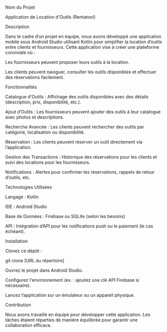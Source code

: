 Nom du Projet

Application de Location d'Outils (Rentatool)

Description

Dans le cadre d’un projet en équipe, nous avons développé une application mobile sous Android Studio utilisant Kotlin pour simplifier la location d’outils entre clients et fournisseurs. Cette application vise à créer une plateforme conviviale où :

Les fournisseurs peuvent proposer leurs outils à la location.

Les clients peuvent naviguer, consulter les outils disponibles et effectuer des réservations facilement.

Fonctionnalités

Catalogue d'Outils : Affichage des outils disponibles avec des détails (description, prix, disponibilité, etc.).

Ajout d’Outils : Les fournisseurs peuvent ajouter des outils à leur catalogue avec photos et descriptions.

Recherche Avancée : Les clients peuvent rechercher des outils par catégorie, localisation ou disponibilité.

Réservation : Les clients peuvent réserver un outil directement via l’application.

Gestion des Transactions : Historique des réservations pour les clients et suivi des locations pour les fournisseurs.

Notifications : Alertes pour confirmer les réservations, rappels de retour d’outils, etc.

Technologies Utilisées

Langage : Kotlin

IDE : Android Studio

Base de Données : Firebase ou SQLite (selon les besoins)

API : Intégration d’API pour les notifications push ou le paiement (le cas échéant).

Installation

Clonez ce dépôt :

git clone [URL du répertoire]

Ouvrez le projet dans Android Studio.

Configurez l'environnement (ex. : ajoutez une clé API Firebase si nécessaire).

Lancez l’application sur un émulateur ou un appareil physique.

Contribution

Nous avons travaillé en équipe pour développer cette application. Les tâches étaient réparties de manière équilibrée pour garantir une collaboration efficace.
